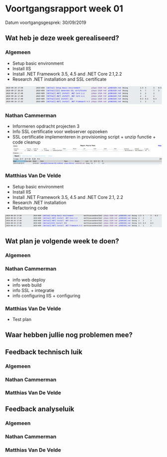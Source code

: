 # Voortgangsrapport week 01

Datum voortgangsgesprek: 30/09/2019


## Wat heb je deze week gerealiseerd?

### Algemeen

* Setup basic environment
* Install IIS
* Install .NET Framework 3.5, 4.5 and .NET Core 2.1,2.2
* Research .NET installation and SSL certificate

![Time-per-assignment](images/week01-time-per-assignment.png)


### Nathan Cammerman
* Informeren opdracht projecten 3
* Info SSL certificatie voor webserver opzoeken
* SSL certificatie implementeren in provisioning script + unzip functie + code cleanup
![Time-registration-week01-nathanwammerman](images/week01-nathancammerman.png)


### Matthias Van De Velde

* Setup basic environment
* Install IIS
* Install .NET Framework 3.5, 4.5 and .NET Core 2.1, 2.2
* Research .NET installation
* Refactoring code

![Time-registration-week01-matthiasvandevelde](images/week01-matthiasvandevelde.png)  


## Wat plan je volgende week te doen?

### Algemeen

### Nathan Cammerman

* info web deploy
* info web build
* info SSL + integratie
* info configuring IIS + configuring
### Matthias Van De Velde

* Test plan


## Waar hebben jullie nog problemen mee?


## Feedback technisch luik

### Algemeen

### Nathan Cammerman
### Matthias Van De Velde


## Feedback analyseluik

### Algemeen

### Nathan Cammerman
### Matthias Van De Velde

